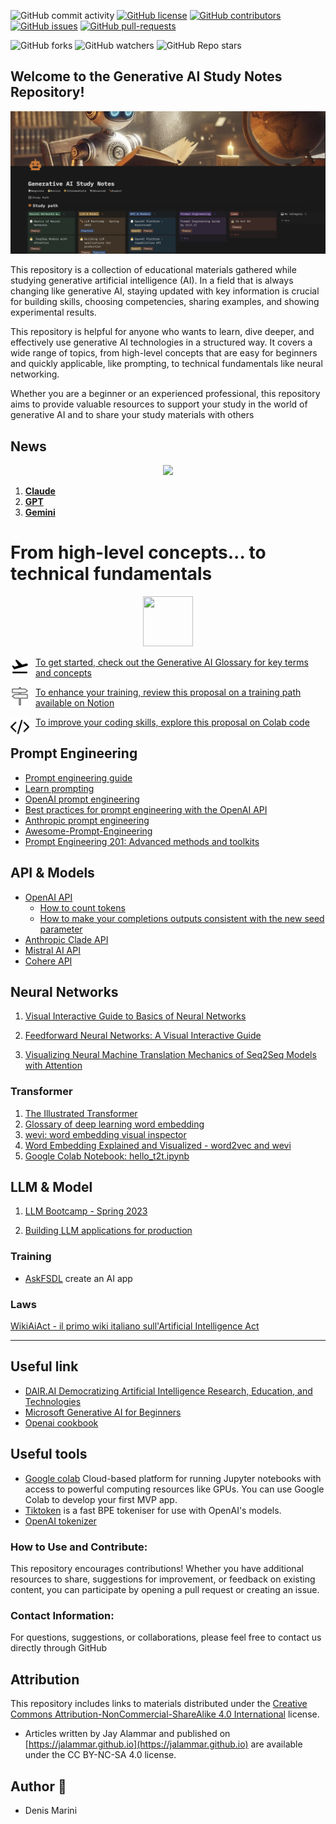 
![GitHub commit activity](https://img.shields.io/github/commit-activity/m/denismarini/generative-ai-study-notes)
[![GitHub license](https://img.shields.io/github/license/denismarini/generative-ai-study-notes.svg)](https://github.com/denismarini/generative-ai-study-notes/blob/master/LICENSE)
[![GitHub contributors](https://img.shields.io/github/contributors/denismarini/generative-ai-study-notes.svg)](https://GitHub.com/denismarini/generative-ai-study-notes/graphs/contributors/)
[![GitHub issues](https://img.shields.io/github/issues/denismarini/generative-ai-study-notes.svg)](https://GitHub.com/denismarini/generative-ai-study-notes/issues)
[![GitHub pull-requests](https://img.shields.io/github/issues-pr/denismarini/generative-ai-study-notes.svg)](https://GitHub.com/denismarini/generative-ai-study-notes/pulls)

![GitHub forks](https://img.shields.io/github/forks/denismarini/generative-ai-study-notes)
![GitHub watchers](https://img.shields.io/github/watchers/denismarini/generative-ai-study-notes)
![GitHub Repo stars](https://img.shields.io/github/stars/denismarini/generative-ai-study-notes)

## Welcome to the Generative AI Study Notes Repository! 

[<img src="gallery/banner.png"/>](https://festive-chestnut-92c.notion.site/Generative-AI-Study-Notes-0f6a0129164645c5a862e6eebb2e2986)

This repository is a collection of educational materials gathered while studying generative artificial intelligence (AI). In a field that is always changing like generative AI, staying updated with key information is crucial for building skills, choosing competencies, sharing examples, and showing experimental results.

This repository is helpful for anyone who wants to learn, dive deeper, and effectively use generative AI technologies in a structured way. It covers a wide range of topics, from high-level concepts that are easy for beginners and quickly applicable, like prompting, to technical fundamentals like neural networking.

Whether you are a beginner or an experienced professional, this repository aims to provide valuable resources to support your study in the world of generative AI and to share your study materials with others

## News ##

<p align="center">
 <img src="gallery/Al-model-release -capabilities-timeline.jpg" width="800"/> 
</p>

1. [**Claude**](https://www.anthropic.com/claude)
1. [**GPT**](https://openai.com/index/hello-gpt-4o/)
1. [**Gemini**](https://gemini.google.com/app)


# From high-level concepts... to technical fundamentals 

<p align="center">
 <img src="gallery/umarell.png"  width="80" height="80"/>
</p>

[<img src="gallery/to_start_training_icon.png" align="left"  width="30" height="30" style="margin-right: 10px;" />To get started, check out the Generative AI Glossary for key terms and concepts](doc/Generative%20AI%20Glossary.md) 

[<img src="gallery/path_training_icon.png" align="left"  width="30" height="30" style="margin-right: 10px;"/>To enhance your training, review this proposal on a training path available on Notion](https://festive-chestnut-92c.notion.site/Generative-AI-Study-Notes-0f6a0129164645c5a862e6eebb2e2986)

[<img src="gallery/coding_training_icon.png" align="left"  width="30" height="30" style="margin-right: 10px;"/>To improve your coding skills, explore this proposal on Colab code](https://colab.research.google.com/drive/1BL0GA5FBBnYcx_WUUco6kgiDU7vtWQnC?usp=sharing)


## Prompt Engineering ##
- [Prompt engineering guide](https://www.promptingguide.ai/)
- [Learn prompting](https://learnprompting.org/)
- [OpenAI prompt engineering](https://platform.openai.com/docs/guides/prompt-engineering/prompt-engineering)
- [Best practices for prompt engineering with the OpenAI API](https://help.openai.com/en/articles/6654000-best-practices-for-prompt-engineering-with-the-openai-api)
- [Anthropic prompt engineering](https://docs.anthropic.com/en/docs/build-with-claude/prompt-engineering/overview)
- [Awesome-Prompt-Engineering](https://github.com/promptslab/Awesome-Prompt-Engineering)
- [Prompt Engineering 201: Advanced methods and toolkits](https://amatria.in/blog/prompt201)


## API & Models ##
- [OpenAI API](https://openai.com/api/)
    - [How to count tokens](https://cookbook.openai.com/examples/how_to_count_tokens_with_tiktoken)
    - [How to make your completions outputs consistent with the new seed parameter](https://cookbook.openai.com/examples/reproducible_outputs_with_the_seed_parameter)
- [Anthropic Clade API](https://www.anthropic.com/api)
- [Mistral AI API](https://docs.mistral.ai/api/)
- [Cohere API](https://docs.cohere.com/)


## Neural Networks ##

1. [Visual Interactive Guide to Basics of Neural Networks](https://jalammar.github.io/visual-interactive-guide-basics-neural-networks/)

1. [Feedforward Neural Networks: A Visual Interactive Guide](https://jalammar.github.io/feedforward-neural-networks-visual-interactive/)

1. [Visualizing Neural Machine Translation Mechanics of Seq2Seq Models with Attention](https://jalammar.github.io/visualizing-neural-machine-translation-mechanics-of-seq2seq-models-with-attention/)


### Transformer ###

1. [The Illustrated Transformer](https://jalammar.github.io/illustrated-transformer/?utm_campaign=Commit+%2337&utm_content=Commit+%2337&utm_medium=email_action&utm_source=customer.io)
1. [Glossary of deep learning word embedding](https://medium.com/deeper-learning/glossary-of-deep-learning-word-embedding-f90c3cec34ca)
1. [wevi: word embedding visual inspector](https://ronxin.github.io/wevi/)
1. [Word Embedding Explained and Visualized - word2vec and wevi](https://www.youtube.com/watch?v=D-ekE-Wlcds)
1. [Google Colab Notebook: hello_t2t.ipynb](https://colab.research.google.com/github/tensorflow/tensor2tensor/blob/master/tensor2tensor/notebooks/hello_t2t.ipynb)

## LLM & Model ##
1. [LLM Bootcamp - Spring 2023](https://www.youtube.com/watch?v=twHxmU9OxDU&list=PL1T8fO7ArWleyIqOy37OVXsP4hFXymdOZ)

2. [Building LLM applications for production](https://huyenchip.com/2023/04/11/llm-engineering.html?utm_campaign=Commit+%2337&utm_content=Commit+%2337&utm_medium=email_action&utm_source=customer.io)

### Training ###

- [AskFSDL](https://github.com/the-full-stack/ask-fsdl) create an AI app

### Laws ###
[WikiAiAct - il primo wiki italiano sull'Artificial Intelligence Act](https://www.wikiaiact.it/wiki/Pagina_principale)

---

## Useful link ##
- [DAIR.AI Democratizing Artificial Intelligence Research, Education, and Technologies](https://dair.ai/)
- [Microsoft Generative AI for Beginners](https://github.com/denismarini/generative-ai-for-beginners/tree/main)
- [Openai cookbook](https://cookbook.openai.com/)


## Useful tools ##
- [Google colab](https://colab.research.google.com/) Cloud-based platform for running Jupyter notebooks with access to powerful computing resources like GPUs. You can use Google Colab to develop your first MVP app.
- [Tiktoken](https://github.com/openai/tiktoken) is a fast BPE tokeniser for use with OpenAI's models. 
- [OpenAI tokenizer](https://platform.openai.com/tokenizer)


### How to Use and Contribute:

This repository encourages contributions! Whether you have additional resources to share, suggestions for improvement, or feedback on existing content, you can participate by opening a pull request or creating an issue.

### Contact Information:

For questions, suggestions, or collaborations, please feel free to contact us directly through GitHub


## Attribution
This repository includes links to materials distributed under the [Creative Commons Attribution-NonCommercial-ShareAlike 4.0 International](https://creativecommons.org/licenses/by-nc-sa/4.0/) license.

- Articles written by Jay Alammar and published on [https://jalammar.github.io](https://jalammar.github.io) are available under the CC BY-NC-SA 4.0 license.


## Author 🚶
* Denis Marini
